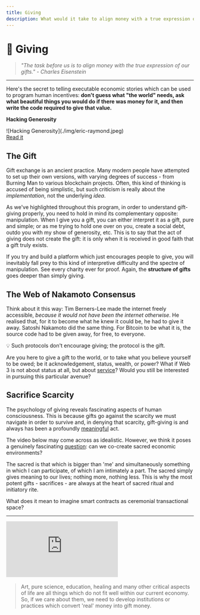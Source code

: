 ```yaml
---
title: Giving
description: What would it take to align money with a true expression of our gifts? Can we consider engineer ceremonial digital spaces for human transaction that deepen our relationships to one another and the world we share?
---
```


# 💝 Giving

> _"The task before us is to align money with the true expression of our gifts." - Charles Eisenstein_

---

Here's the secret to telling executable economic stories which can be used to program human incentives: **don't guess what "the world" needs, ask what beautiful things you would do if there was money for it, and then write the code required to give that value.**

<div markdown="1" class="card half sidebar center gemoji center-content center">

**Hacking Generosity**

<div markdown="2">
![Hacking Generosity](./img/eric-raymond.jpeg)
</div>

<div markdown="3" class="curated-link">
<a href="http://www.catb.org/~esr/writings/cathedral-bazaar/homesteading/ar01s06.html" target="_blank">Read it</a>
</div>

</div>

<div markdown="1" class="clear"></div>

## The Gift

Gift exchange is an ancient practice. Many modern people have attempted to set up their own versions, with varying degrees of success - from Burning Man to various blockchain projects. Often, this kind of thinking is accused of being simplistic, but such criticism is really about the *implementation*, not the underlying *idea*.

As we've highlighted throughout this program, in order to understand gift-giving properly, you need to hold in mind its complementary opposite: manipulation. When I give you a gift, you can either interpret it as a gift, pure and simple; or as me trying to hold one over on you, create a social debt, outdo you with my show of generosity, etc. This is to say that the act of giving does not create the gift: it is only when it is received in good faith that a gift truly exists.

If you try and build a platform which just encourages people to give, you will inevitably fall prey to this kind of interpretive difficulty and the spectre of manipulation. See every charity ever for proof. Again, the **structure of gifts** goes deeper than simply giving.

## The Web of Nakamoto Consensus

Think about it this way: Tim Berners-Lee made the internet freely accessible, *because it would not have been the internet otherwise*. He realised that, for it to become what he knew it could be, he had to give it away. Satoshi Nakamoto did the same thing. For Bitcoin to be what it is, the source code had to be given away, for free, to everyone. 

<div class="lightbulb">
💡 Such protocols don't encourage giving; the protocol is the gift.
</div>

Are you here to give a gift to the world, or to take what you believe yourself to be owed; be it acknowledgement, status, wealth, or power? What if Web 3 is not about status at all, but about [service](../../module-5/incentives/#programming-crowds)? Would you still be interested in pursuing this particular avenue?

## Sacrifice Scarcity

The psychology of giving reveals fascinating aspects of human consciousness. This is because gifts go against the scarcity we must navigate in order to survive and, in denying that scarcity, gift-giving is and always has been a profoundly [meaningful](../../module-1/meaning/) act.

The video below may come across as idealistic. However, we think it poses a genuinely fascinating [question](../../module-2/better-questions/): can we co-create sacred economic environments?

The sacred is that which is bigger than 'me' and simultaneously something in which I can participate, of which I am intimately a part. The sacred simply gives meaning to our lives; nothing more, nothing less. This is why the most potent gifts - sacrifices - are always at the heart of sacred ritual and initiatory rite.

What does it mean to imagine smart contracts as ceremonial transactional space?

---

<iframe class="video-frame" src="https://player.vimeo.com/video/317296843?color=ffffff&byline=0" frameborder="0" allow="accelerometer; autoplay; encrypted-media; gyroscope; picture-in-picture" allowfullscreen></iframe>

> Art, pure science, education, healing and many other critical aspects of life are all things which do not fit well within our current economy. So, if we care about them, we need to develop institutions or practices which convert 'real' money into gift money.